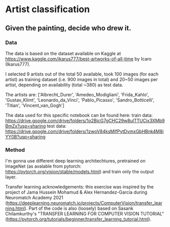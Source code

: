 # Artist classification
## Given the painting, decide who drew it.

### Data
The data is based on the dataset available on Kaggle at https://www.kaggle.com/ikarus777/best-artworks-of-all-time by Icaro (Ikarus777).

I selected 9 artists out of the total 50 available, took 100 images (for each artist) as training dataset (i.e. 900 images in total) and 20~50 images per artist, depending on availability (total ~380) as test data.

The artists are:
['Albrecht_Durer', 'Amedeo_Modigliani', 'Frida_Kahlo', 'Gustav_Klimt', 'Leonardo_da_Vinci', 'Pablo_Picasso', 'Sandro_Botticelli', 'Titian', 'Vincent_van_Gogh']

The data used for this specific notebook can be found here:
train data: https://drive.google.com/drive/folders/1o2BicG7gCHC29w8ulTTUCix3XMb9BmZx?usp=sharing
test data: https://drive.google.com/drive/folders/1zwoV84ksMIfPytDvmxGbHBnk4M8iYY0B?usp=sharing

### Method
I'm gonna use different deep learning architechtures, pretrained on ImageNet (as avalable from pytorch: https://pytorch.org/vision/stable/models.html) and train only the output layer.

Transfer learning acknowledgements: this exercise was inspired by the project of Jama Hussein Mohamud & Alex Hernandez-Garcia during Neuromatch Academy 2021 (https://deeplearning.neuromatch.io/projects/ComputerVision/transfer_learning.html). Part of the code is also (loosely) based on Sasank Chilamkurthy's "TRANSFER LEARNING FOR COMPUTER VISION TUTORIAL" (https://pytorch.org/tutorials/beginner/transfer_learning_tutorial.html).
